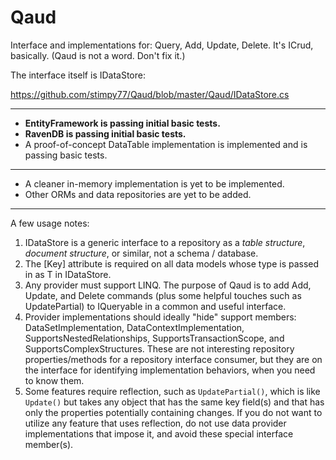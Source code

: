 Qaud
====

Interface and implementations for: Query, Add, Update, Delete. It's ICrud, basically. (Qaud is not a word. Don't fix it.)

The interface itself is IDataStore<T>:

https://github.com/stimpy77/Qaud/blob/master/Qaud/IDataStore.cs

---

* **EntityFramework is passing initial basic tests.**
* **RavenDB is passing initial basic tests.**
* A proof-of-concept DataTable implementation is implemented and is passing basic tests.

---

* A cleaner in-memory implementation is yet to be implemented.
* Other ORMs and data repositories are yet to be added.

_____

A few usage notes:

1. IDataStore<T> is a generic interface to a repository as a *table structure*, *document structure*, or similar, not a schema / database.
2. The [Key] attribute is required on all data models whose type is passed in as T in IDataStore<T>.
3. Any provider must support LINQ. The purpose of Qaud is to add Add, Update, and Delete commands (plus some helpful touches such as UpdatePartial) to IQueryable in a common and useful interface.
4. Provider implementations should ideally "hide" support members: DataSetImplementation, DataContextImplementation, SupportsNestedRelationships, SupportsTransactionScope, and SupportsComplexStructures. These are not interesting repository properties/methods for a repository interface consumer, but they are on the interface for identifying implementation behaviors, when you need to know them.
5. Some features require reflection, such as `UpdatePartial()`, which is like `Update()` but takes any object that has the same key field(s) and that has only the properties potentially containing changes. If you do not want to utilize any feature that uses reflection, do not use data provider implementations that impose it, and avoid these special interface member(s).
